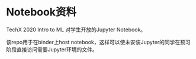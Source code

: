 # Notebook资料
TechX 2020 Intro to ML 对学生开放的Jupyter Notebook。

该repo用于在binder上host notebook，这样可以使未安装Jupyter的同学在预习阶段直接访问需要Jupyter环境的文件。
